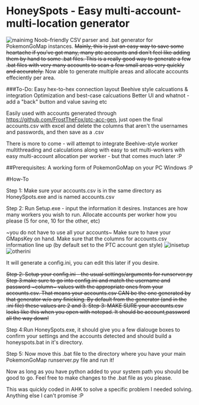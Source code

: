 # HoneySpots - Easy multi-account-multi-location generator
![mainimg](http://image.prntscr.com/image/dff2d457794f4e29be1b0088a62b6b33.png)
Noob-friendly CSV parser and .bat generator for PokemonGoMap instances.
~~Mainly, this is just an easy way to save some heartache if you've got many, many ptc accounts and don't feel like adding them by hand to some .bat files. This is a really good way to generate a few .bat files with very many accounts to scan a few small areas very quickly and accurately.~~
Now able to generate multiple areas and allocate accounts effeciently per area.

###To-Do:
Easy hex-to-hex connection layout
Beehive style calcuations & integration
Optimization and best-case calcuations
Better UI and whatnot - add a "back" button and value saving etc


Easily used with accounts generated through https://github.com/FrostTheFox/ptc-acc-gen, just open the final accounts.csv with excel and delete the columns that aren't the usernames and passwords, and then save as a .csv

There is more to come - will attempt to integrate Beehive-style worker multithreading and calculations along with easy to set multi-workers with easy multi-account allocation per worker - but that comes much later :P

##Prerequisites:
A working form of PokemonGoMap on your PC
Windows :P

#How-To

Step 1: Make sure your accounts.csv is in the same directory as HoneySpots.exe and is named accounts.csv

Step 2: Run Setup.exe - input the information it desires. 
Instances are how many workers you wish to run. Allocate accounts per worker how you please (5 for one, 10 for the other, etc) 

~you do not have to use all your accounts~
Make sure to have your GMapsKey on hand.
Make sure that the columns for accounts.csv information line up (by default set to the PTC account gen style)
![inisetup](http://image.prntscr.com/image/6b56fb9e930f4b1497dbdebf7481c791.png)
![otherini](http://image.prntscr.com/image/94086d76008e46368baa3baa3e7dacaa.png)


It will generate a config.ini, you can edit this later if you desire.

~~Step 2: Setup your config.ini - the usual settings/arguments for runserver.py
Step 3:make sure to go into config.ini and match the username and password ~column~ values with the appropriate ones from your accounts.csv. That means your accounts.csv CAN be the one generated by that generator w/o any finicking. By default from the generator (and in the .ini file) these values are 2 and 3. Step 3: MAKE SURE your accounts.csv looks like this when you open with notepad. It should be account,password all the way down!~~

Step 4:Run HoneySpots.exe, it should give you a few dialouge boxes to confirm your settings and the accounts detected and should build a honeyspots.bat in it's directory. 

Step 5: Now move this .bat file to the directory where you have your main PokemonGoMap runserver.py file and run it!

Now as long as you have python added to your system path you should be good to go. Feel free to make changes to the .bat file as you please. 

This was quickly coded in AHK to solve a specific problem I needed solving. Anything else I can't promise :P
